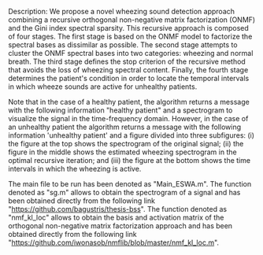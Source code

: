 Description:
We propose a novel wheezing sound detection approach combining a recursive orthogonal non-negative matrix factorization (ONMF) and the Gini index spectral sparsity. This recursive approach is composed of four stages. The first stage is based on the ONMF model to factorize the spectral bases as dissimilar as possible. The second stage attempts to cluster the ONMF spectral bases into two categories: wheezing and normal breath. The third stage defines the stop criterion of the recursive method that avoids the loss of wheezing spectral content. Finally, the fourth stage determines the patient's condition in order to locate the temporal intervals in which wheeze sounds are active for unhealthy patients.

Note that in the case of a healthy patient, the algorithm returns a message with the following information "healthy patient" and a spectrogram to visualize the signal in the time-frequency domain. However, in the case of an unhealthy patient the algorithm returns a message with the following information 'unhealthy patient' and a figure divided into three subfigures: (i) the figure at the top shows the spectrogram of the original signal; (ii) the figure in the middle shows the estimated wheezing spectrogram in the optimal recursive iteration; and (iii) the figure at the bottom shows the time intervals in which the wheezing is active. 

The main file to be run has been denoted as "Main_ESWA.m".
The function denoted as "sg.m" allows to obtain the spectrogram of a signal and has been obtained directly from the following link "https://github.com/bagustris/thesis-bss". 
The function denoted as "nmf_kl_loc" allows to obtain the basis and activation matrix of the orthogonal non-negative matrix factorization approach and has been obtained directly from the following link "https://github.com/iwonasob/nmflib/blob/master/nmf_kl_loc.m".
